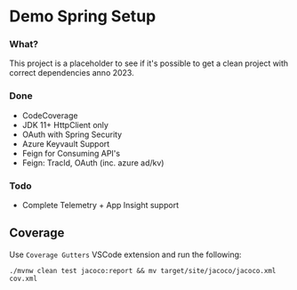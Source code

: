 # Demo Spring Setup

### What?
This project is a placeholder to see if it's possible to get a clean project with correct dependencies anno 2023.

### Done
- CodeCoverage
- JDK 11+ HttpClient only
- OAuth with Spring Security
- Azure Keyvault Support
- Feign for Consuming API's
- Feign: TracId, OAuth (inc. azure ad/kv)
### Todo
- Complete Telemetry + App Insight support

## Coverage
Use `Coverage Gutters` VSCode extension and run the following:

`./mvnw clean test jacoco:report && mv target/site/jacoco/jacoco.xml cov.xml`